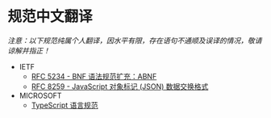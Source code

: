 # 规范中文翻译

_注意：以下规范纯属个人翻译，因水平有限，存在语句不通顺及误译的情况，敬请谅解并指正！_

* IETF
  * [RFC 5234 - BNF 语法规范扩充：ABNF](./ietf/rfc5234.md)
  * [RFC 8259 - JavaScript 对象标记 (JSON) 数据交换格式](./ietf/rfc8259.md)
* MICROSOFT
  * [TypeScript 语言规范](./microsoft/typescript.md)
